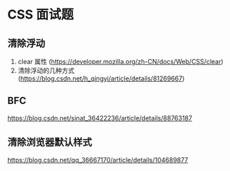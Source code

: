 # CSS 面试题

## 清除浮动

1. clear 属性 (https://developer.mozilla.org/zh-CN/docs/Web/CSS/clear)
2. 清除浮动的几种方式 (https://blog.csdn.net/h_qingyi/article/details/81269667)

## BFC

https://blog.csdn.net/sinat_36422236/article/details/88763187

## 清除浏览器默认样式

https://blog.csdn.net/qq_36667170/article/details/104689877

